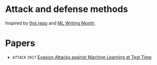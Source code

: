 # Attack and defense methods
Inspired by [this repo](https://github.com/aleju/papers) and [ML Writing Month](https://docs.google.com/document/d/15o6m0I8g6O607mk5YPTh33Lu_aQYo7SpHhNSbLPQpWQ/mobilebasic?from=groupmessage#?utm_source=wechat_session&utm_medium=social&utm_oi=624560843380101120).  

# Papers
- `ATTACK` `2017` [Evasion Attacks against Machine Learning at Test Time](./2017/Evasion_attacks_against_machine_learning_at_test_time.md)